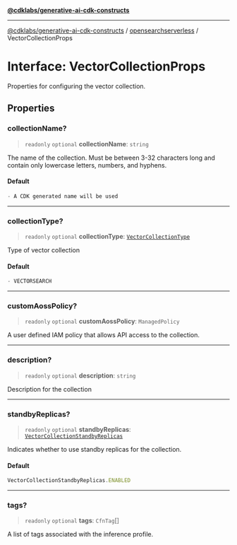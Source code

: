 [**@cdklabs/generative-ai-cdk-constructs**](../../../README.md)

***

[@cdklabs/generative-ai-cdk-constructs](../../../README.md) / [opensearchserverless](../README.md) / VectorCollectionProps

# Interface: VectorCollectionProps

Properties for configuring the vector collection.

## Properties

### collectionName?

> `readonly` `optional` **collectionName**: `string`

The name of the collection. Must be between 3-32 characters long and contain only
lowercase letters, numbers, and hyphens.

#### Default

```ts
- A CDK generated name will be used
```

***

### collectionType?

> `readonly` `optional` **collectionType**: [`VectorCollectionType`](../enumerations/VectorCollectionType.md)

Type of vector collection

#### Default

```ts
- VECTORSEARCH
```

***

### customAossPolicy?

> `readonly` `optional` **customAossPolicy**: `ManagedPolicy`

A user defined IAM policy that allows API access to the collection.

***

### description?

> `readonly` `optional` **description**: `string`

Description for the collection

***

### standbyReplicas?

> `readonly` `optional` **standbyReplicas**: [`VectorCollectionStandbyReplicas`](../enumerations/VectorCollectionStandbyReplicas.md)

Indicates whether to use standby replicas for the collection.

#### Default

```ts
VectorCollectionStandbyReplicas.ENABLED
```

***

### tags?

> `readonly` `optional` **tags**: `CfnTag`[]

A list of tags associated with the inference profile.
